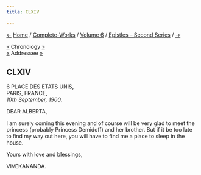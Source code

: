 ```yaml
---
title: CLXIV

---
```

<div>

[←](163_mother.htm) [Home](../../../index.htm) /
[Complete-Works](../../complete_works.htm) / [Volume
6](../volume_6_contents.htm) / [Epistles – Second
Series](epistles_second_series_contents.htm) / [→](165_joe.htm)

  

[«](163_mother.htm) Chronology
[»](../../volume_9/letters_fifth_series/184_christina.htm)  
[«](120_alberta.htm) Addressee
[»](../../volume_7/epistles_third_series/53_alberta.htm)

## CLXIV

6 PLACE DES ETATS UNIS,  
PARIS, FRANCE,  
*10th September, 1900*.

DEAR ALBERTA,

I am surely coming this evening and of course will be very glad to meet
the princess (probably Princess Demidoff) and her brother. But if it be
too late to find my way out here, you will have to find me a place to
sleep in the house.

Yours with love and blessings,

VIVEKANANDA.

</div>
